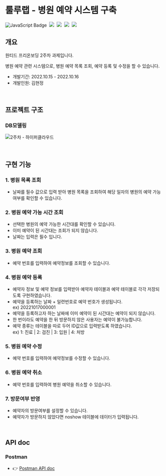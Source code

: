 # 룰루랩 - 병원 예약 시스템 구축
![JavaScript Badge](https://img.shields.io/badge/JavaScript-F7DF1E?style=for-the-badge&logo=JavaScript&logoColor=white)&nbsp;
<img src="https://img.shields.io/badge/Node.js-339933?style=for-the-badge&logo=Node.js&logoColor=white"/>&nbsp;
<img src="https://img.shields.io/badge/Express-000000?style=for-the-badge&logo=Express&logoColor=white"/>&nbsp;
<img src="https://img.shields.io/badge/MySQL-4479A1?style=for-the-badge&logo=MySQL&logoColor=white"/>&nbsp;
<img src="https://img.shields.io/badge/TypeORM-262627?style=for-the-badge&logo=TypeORM&logoColor=white"/>&nbsp;

## 개요

원티드 프리온보딩 2주차 과제입니다.

병원 예약 관련 시스템으로, 병원 예약 목록 조회, 예약 등록 및 수정을 할 수 있습니다.

- 개발기간: 2022.10.15 - 2022.10.16 
- 개발인원: 김현정

<br>

## 프로젝트 구조

### DB모델링

![2주차 - 하이퍼클라우드](https://user-images.githubusercontent.com/110225060/196066269-e423a0d4-24a8-46c3-9c4f-083bbff736e8.png)

<br>

## 구현 기능

### 1. 병원 목록 조회
- 날짜를 필수 값으로 입력 받아 병원 목록을 조회하여 해당 일자의 병원의 예약 가능 여부를 확인할 수 있습니다.

### 2. 병원 예약 가능 시간 조회
- 선택한 병원의 예약 가능한 시간대를 확인할 수 있습니다.
- 이미 예약이 된 시간대는 조회가 되지 않습니다.
- 날짜는 입력은 필수 입니다.

### 3. 병원 예약 조회
- 예약 번호를 입력하여 예약정보를 조회할 수 있습니다.

### 4. 병원 예약 등록
- 예약자 정보 및 예약 정보를 입력받아 예약자 테이블과 예약 테이블로 각각 저장되도록 구현하였습니다.
- 예약을 등록하는 날짜 + 일련번호로 예약 번호가 생성됩니다.
<br> ex) 20221017000001
- 예약을 등록하고자 하는 날짜에 이미 예약이 된 시간대는 예약이 되지 않습니다.
- 한 번이라도 예약을 한 뒤 방문하지 않은 사용자는 예약이 불가능합니다.
- 예약 종류는 테이블을 따로 두어 ID값으로 입력받도록 하였습니다.
  <br> ex) 1: 진료 | 2: 검진 | 3: 입원 | 4: 처방

### 5. 병원 예약 수정
- 예약 번호를 입력하여 예약정보를 수정할 수 있습니다.

### 6. 병원 예약 취소
- 예약 번호를 입력하여 병원 예약을 취소할 수 있습니다.

### 7. 방문여부 반영
- 예약자의 방문여부를 설정할 수 있습니다.
- 예약자가 방문하지 않았다면 noshow 테이블에 데이터가 입력됩니다.

<br>

## API doc

### Postman

- 👉 [Postman API doc](https://documenter.getpostman.com/view/22723303/2s847CvaGt)
